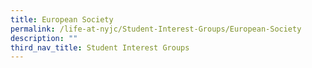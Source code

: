 ```yaml
---
title: European Society
permalink: /life-at-nyjc/Student-Interest-Groups/European-Society
description: ""
third_nav_title: Student Interest Groups
---
```

